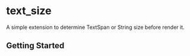 # text_size

A simple extension to determine TextSpan or String size before render it.

## Getting Started

